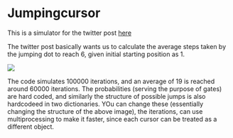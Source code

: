 # Jumpingcursor
This is a simulator for the twitter post [here](https://twitter.com/Arnaldo_AGITF/status/1292527434353577985?s=20)

The twitter post basically wants us to calculate the average steps taken by the jumping dot to reach 6, given initial starting position  as 1.


![](https://github.com/sciencyboi/jumpingcursor/blob/master/vid.gif)

The code simulates 100000 iterations, and an average of 19 is reached around 60000 iterations.
The probabilities (serving the  purpose of gates) are hard coded, and similarly the structure of possible jumps is also hardcodeed in two dictionaries.
YOu can change these (essentially changing the structure of the above image), the iterations, can use multiprocessing to make it faster, since each cursor can be treated as a different object.


